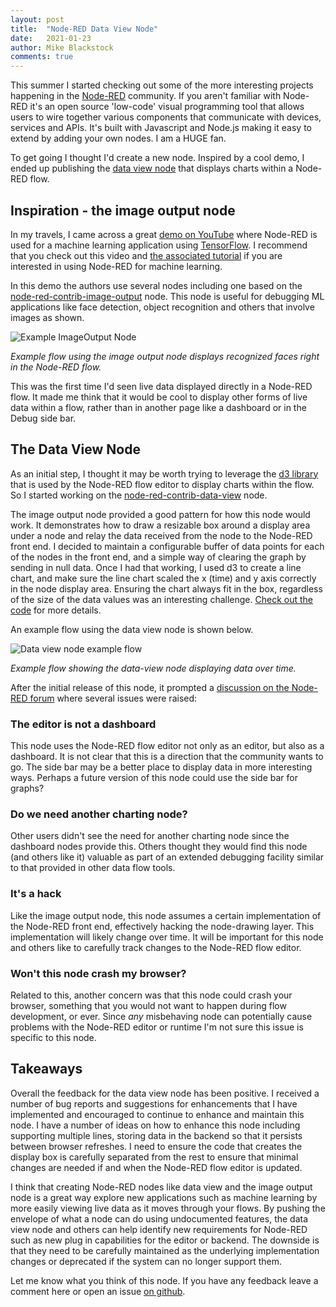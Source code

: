 ```yaml
---
layout: post
title:  "Node-RED Data View Node"
date:   2021-01-23
author: Mike Blackstock
comments: true
---
```


This summer I started checking out some of the more interesting projects happening in the [Node-RED](https://nodered.org/) community.  If you aren't familiar with Node-RED it's an open source 'low-code' visual programming tool that allows users to wire together various components that communicate with devices, services and APIs.  It's built with Javascript and Node.js making it easy to extend by adding your own nodes.  I am a HUGE fan.

To get going I thought I'd create a new node.  Inspired by a cool demo, I ended up publishing the [data view node](https://flows.nodered.org/node/node-red-contrib-data-view) that displays charts within a Node-RED flow.

## Inspiration - the image output node

In my travels, I came across a great [demo on YouTube](https://www.youtube.com/watch?v=bOdlPwWej98) where Node-RED is used for a machine learning application using [TensorFlow](https://www.tensorflow.org/).  I recommend that you check out this video and [the associated tutorial](https://developer.ibm.com/tutorials/building-a-machine-learning-node-for-node-red-using-tensorflowjs) if you are interested in using Node-RED for machine learning.

In this demo the authors use several nodes including one based on the [node-red-contrib-image-output](https://flows.nodered.org/node/node-red-contrib-image-output) node.  This node is useful for debugging ML applications like face detection, object recognition and others that involve images as shown.

![Example ImageOutput Node](https://raw.githubusercontent.com/rikukissa/node-red-contrib-image-output/master/.github/preview.png)

*Example flow using the image output node displays recognized faces right in the Node-RED flow.*

This was the first time I'd seen live data displayed directly in a Node-RED flow.  It made me think that it would be cool to display other forms of live data within a flow, rather than in another page like a dashboard or in the Debug side bar.

## The Data View Node

As an initial step, I thought it may be worth trying to leverage the [d3 library](https://d3js.org/) that is used by the Node-RED flow editor to display charts within the flow.  So I started working on the [node-red-contrib-data-view](https://flows.nodered.org/node/node-red-contrib-data-view) node.

The image output node provided a good pattern for how this node would work.  It demonstrates how to draw a resizable box around a display area under a node and relay the data received from the node to the Node-RED front end.  I decided to maintain a configurable buffer of data points for each of the nodes in the front end, and a simple way of clearing the graph by sending in null data.  Once I had that working, I used d3 to create a line chart, and make sure the line chart scaled the x (time) and y axis correctly in the node display area.  Ensuring the chart always fit in the box, regardless of the size of the data values was an interesting challenge.  [Check out the code](https://github.com/mblackstock/node-red-contrib-data-view) for more details.

An example flow using the data view node is shown below.

![Data view node example flow](https://user-images.githubusercontent.com/707704/103112409-1f14b480-460a-11eb-8695-84db53fc88c9.png)

*Example flow showing the data-view node displaying data over time.*

After the initial release of this node, it prompted a [discussion on the Node-RED forum](https://discourse.nodered.org/t/node-red-contrib-data-view/38086) where several issues were raised:

### The editor is not a dashboard
This node uses the Node-RED flow editor not only as an editor, but also as a dashboard.  It is not clear that this is a direction that the community wants to go.  The side bar may be a better place to display data in more interesting ways.  Perhaps a future version of this node could use the side bar for graphs?

### Do we need another charting node?
Other users didn't see the need for another charting node since the dashboard nodes provide this.  Others thought they would find this node (and others like it) valuable as part of an extended debugging facility similar to that provided in other data flow tools.

### It's a hack
Like the image output node, this node assumes a certain implementation of the Node-RED front end, effectively hacking the node-drawing layer. This implementation will likely change over time.  It will be important for this node and others like to carefully track changes to the Node-RED flow editor.

### Won't this node crash my browser?
Related to this, another concern was that this node could crash your browser, something that you would not want to happen during flow development, or ever.  Since *any* misbehaving node can potentially cause problems with the Node-RED editor or runtime I'm not sure this issue is specific to this node.

## Takeaways

Overall the feedback for the data view node has been positive.  I received a number of bug reports and suggestions for enhancements that I have implemented and encouraged to continue to enhance and maintain this node.  I have a number of ideas on how to enhance this node including supporting multiple lines, storing data in the backend so that it persists between browser refreshes.  I need to ensure the code that creates the display box is carefully separated from the rest to ensure that minimal changes are needed if and when the Node-RED flow editor is updated.

I think that creating Node-RED nodes like data view and the image output node is a great way explore new applications such as machine learning by more easily viewing live data as it moves through your flows.  By pushing the envelope of what a node can do using undocumented features, the data view node and others can help identify new requirements for Node-RED such as new plug in capabilities for the editor or backend.  The downside is that they need to be carefully maintained as the underlying implementation changes or deprecated if the system can no longer support them.

Let me know what you think of this node.  If you have any feedback leave a comment here or open an issue [on github](https://github.com/mblackstock/node-red-contrib-data-view).












